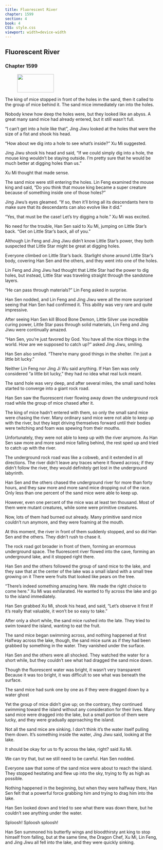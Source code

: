 ```yaml
---
title: Fluorescent River
chapter: 1599
section: 4
book: 4
CSS: style.css
viewport: width=device-width
---
```


## Fluorescent River

### Chapter 1599

<figure>
	<img src="../Images/gem.gif" alt="" id="gem" width="120" height="60" />
</figure>

The king of mice stopped in front of the holes in the sand, then it called to the group of mice behind it. The sand mice immediately ran into the holes.

Nobody knew how deep the holes were, but they looked like an abyss. A great many sand mice had already entered, but it still wasn’t full.

“I can’t get into a hole like that”, Jing Jiwu looked at the holes that were the size of a fist and shook his head.

“How about we dig into a hole to see what’s inside?” Xu Mi suggested.

Jing Jiwu shook his head and said, “If we could simply dig into a hole, the mouse king wouldn’t be staying outside. I’m pretty sure that he would be much better at digging holes than us.”

Xu Mi thought that made sense.

The sand mice were still entering the holes. Lin Feng examined the mouse king and said, “Do you think that mouse king became a super creature because of something inside one of those holes?”

Jing Jiwu’s eyes gleamed. “If so, then it’ll bring all its descendants here to make sure that its descendants can also evolve like it did.”

“Yes, that must be the case! Let’s try digging a hole.” Xu Mi was excited.

No need for the trouble, Han Sen said to Xu Mi, jumping on Little Star’s back. “Get on Little Star’s back, all of you.”

Although Lin Feng and Jing Jiwu didn’t know Little Star’s power, they both suspected that Little Star might be great at digging holes.

Everyone climbed on Little Star’s back. Starlight shone around Little Star’s body, covering Han Sen and the others, and they went into one of the holes.

Lin Feng and Jing Jiwu had thought that Little Star had the power to dig holes, but instead, Little Star was traveling straight through the sandstone layers.

“He can pass through materials?” Lin Feng asked in surprise.

Han Sen nodded, and Lin Feng and Jing Jiwu were all the more surprised seeing that Han Sen had confirmed it. This ability was very rare and quite impressive.

After seeing Han Sen kill Blood Bone Demon, Little Silver use incredible curing power, Little Star pass through solid materials, Lin Feng and Jing Jiwu were continually amazed.

“Han Sen, you’re just favored by God. You have all the nice things in the world. How are we supposed to catch up?” asked Jing Jiwu, smiling.

Han Sen also smiled. “There’re many good things in the shelter. I’m just a little bit lucky.”

Neither Lin Feng nor Jing Ji Wu said anything. If Han Sen was only considered “a little bit lucky,” they had no idea what real luck meant.

The sand hole was very deep, and after several miles, the small sand holes started to converge into a giant rock road.

Han Sen saw the fluorescent river flowing away down the underground rock road while the group of mice chased after it.

The king of mice hadn’t entered with them, so only the small sand mice were chasing the river. Many ordinary sand mice were not able to keep up with the river, but they kept driving themselves forward until their bodies were twitching and foam was spewing from their mouths.

Unfortunately, they were not able to keep up with the river anymore. As Han Sen saw more and more sand mice falling behind, the rest sped up and tried to catch up with the river.

The underground rock road was like a cobweb, and it extended in all directions. The river didn’t leave any traces where it flowed across; if they didn’t follow the river, they would definitely get lost in the underground labyrinth.

Han Sen and the others chased the underground river for more than forty hours, and they saw more and more sand mice dropping out of the race. Only less than one percent of the sand mice were able to keep up.

However, even one percent of the mice was at least ten thousand. Most of them were mutant creatures, while some were primitive creatures.

Now, lots of them had burned out already. Many primitive sand mice couldn’t run anymore, and they were foaming at the mouth.

At this moment, the river in front of them suddenly stopped, and so did Han Sen and the others. They didn’t rush to chase it.

The rock road got broader in front of them, forming an enormous underground space. The fluorescent river flowed into the cave, forming an underground lake, and it stopped right there.

Han Sen and the others followed the group of sand mice to the lake, and they saw that at the center of the lake was a small island with a small tree growing on it There were fruits that looked like pears on the tree.

“There’s indeed something amazing here. We made the right choice to come here.” Xu Mi was exhilarated. He wanted to fly across the lake and go to the island immediately.

Han Sen grabbed Xu Mi, shook his head, and said, “Let’s observe it first If it’s really that valuable, it won’t be so easy to take.”

After only a short while, the sand mice rushed into the late. They tried to swim toward the island, wanting to eat the fruit.

The sand mice began swimming across, and nothing happened at first Halfway across the lake, though, the sand mice sunk as if they had been grabbed by something in the water. They vanished under the surface.

Han Sen and the others were all shocked. They watched the water for a short while, but they couldn’t see what had dragged the sand mice down.

Though the fluorescent water was bright, it wasn’t very transparent Because it was too bright, it was difficult to see what was beneath the surface.

The sand mice had sunk one by one as if they were dragged down by a water ghost

Yet the group of mice didn’t give up; on the contrary, they continued swimming toward the island without any consideration for their lives. Many sand mice were dragged into the lake, but a small portion of them were lucky, and they were gradually approaching the island.

Not all the sand mice are sinking. I don’t think it’s the water itself pulling them down. It’s something inside the water, Jing Jiwu said, looking at the lake.

It should be okay for us to fly across the lake, right? said Xu Mi.

We can try that, but we still need to be careful. Han Sen nodded.

Everyone saw that some of the sand mice were about to reach the island. They stopped hesitating and flew up into the sky, trying to fly as high as possible.

Nothing happened in the beginning, but when they were halfway there, Han Sen felt that a powerful force grabbing him and trying to drag him into the lake.

Han Sen looked down and tried to see what there was down there, but he couldn’t see anything under the water.

Sploosh! Sploosh sploosh!

Han Sen summoned his butterfly wings and bloodthirsty ant king to stop himself from falling, but at the same time, the Dragon Chef, Xu Mi, Lin Feng, and Jing Jiwu all fell into the lake, and they were quickly sinking.